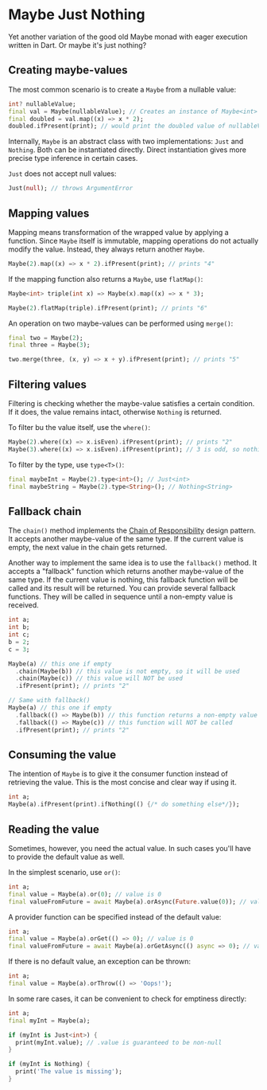 # Maybe Just Nothing
Yet another variation of the good old Maybe monad with eager execution written in Dart. 
Or maybe it\'s just nothing?

## Creating maybe-values
The most common scenario is to create a `Maybe` from a nullable value:
```dart
int? nullableValue;
final val = Maybe(nullableValue); // Creates an instance of Maybe<int>
final doubled = val.map((x) => x * 2);
doubled.ifPresent(print); // would print the doubled value of nullableValue if it's not null
```

Internally, `Maybe` is an abstract class with two implementations: `Just` and `Nothing`. 
Both can be instantiated directly. Direct instantiation gives more precise type inference in certain cases.

`Just` does not accept null values:

```dart
Just(null); // throws ArgumentError
```

## Mapping values
Mapping means transformation of the wrapped value by applying a function. 
Since `Maybe` itself is immutable, mapping operations do not actually modify the value.
Instead, they always return another `Maybe`. 
```dart
Maybe(2).map((x) => x * 2).ifPresent(print); // prints "4"
```

If the mapping function also returns a `Maybe`, use `flatMap()`:
```dart
Maybe<int> triple(int x) => Maybe(x).map((x) => x * 3);

Maybe(2).flatMap(triple).ifPresent(print); // prints "6"
```

An operation on two maybe-values can be performed using `merge()`:
```dart
final two = Maybe(2);
final three = Maybe(3);

two.merge(three, (x, y) => x + y).ifPresent(print); // prints "5"
```

## Filtering values
Filtering is checking whether the maybe-value satisfies a certain condition. If it does, 
the value remains intact, otherwise `Nothing` is returned. 

To filter bu the value itself, use the `where()`: 
```dart
Maybe(2).where((x) => x.isEven).ifPresent(print); // prints "2"
Maybe(3).where((x) => x.isEven).ifPresent(print); // 3 is odd, so nothing happens
```

To filter by the type, use `type<T>()`:
```dart
final maybeInt = Maybe(2).type<int>(); // Just<int>
final maybeString = Maybe(2).type<String>(); // Nothing<String>
```

## Fallback chain
The `chain()` method implements the [Chain of Responsibility] design pattern. It accepts another
maybe-value of the same type. If the current value is empty, the next value in the chain gets returned.

Another way to implement the same idea is to use the `fallback()` method. It accepts a "fallback" 
function which returns another maybe-value of the same type. If the current value is nothing, 
this fallback function will be called and its result will be returned. You can provide several fallback functions. 
They will be called in sequence until a non-empty value is received.


```dart
int a;
int b;
int c;
b = 2;
c = 3;

Maybe(a) // this one if empty
  .chain(Maybe(b)) // this value is not empty, so it will be used
  .chain(Maybe(c)) // this value will NOT be used
  .ifPresent(print); // prints "2"

// Same with fallback()
Maybe(a) // this one if empty
  .fallback(() => Maybe(b)) // this function returns a non-empty value
  .fallback(() => Maybe(c)) // this function will NOT be called
  .ifPresent(print); // prints "2"
```

## Consuming the value
The intention of `Maybe` is to give it the consumer function instead of retrieving the value.
This is the most concise and clear way if using it.
```dart
int a;
Maybe(a).ifPresent(print).ifNothing(() {/* do something else*/});
```

## Reading the value
Sometimes, however, you need the actual value. In such cases you'll have to provide the default value as well. 

In the simplest scenario, use `or()`:

```dart
int a;
final value = Maybe(a).or(0); // value is 0
final valueFromFuture = await Maybe(a).orAsync(Future.value(0)); // value is 0
```

A provider function can be specified instead of the default value:

```dart
int a;
final value = Maybe(a).orGet(() => 0); // value is 0
final valueFromFuture = await Maybe(a).orGetAsync(() async => 0); // value is 0
```

If there is no default value, an exception can be thrown:

```dart
int a;
final value = Maybe(a).orThrow(() => 'Oops!');
```

In some rare cases, it can be convenient to check for emptiness directly:

```dart
int a;
final myInt = Maybe(a);

if (myInt is Just<int>) {
  print(myInt.value); // .value is guaranteed to be non-null
}

if (myInt is Nothing) {
  print('The value is missing');
}
```

[Chain of Responsibility]: https://refactoring.guru/design-patterns/chain-of-responsibility